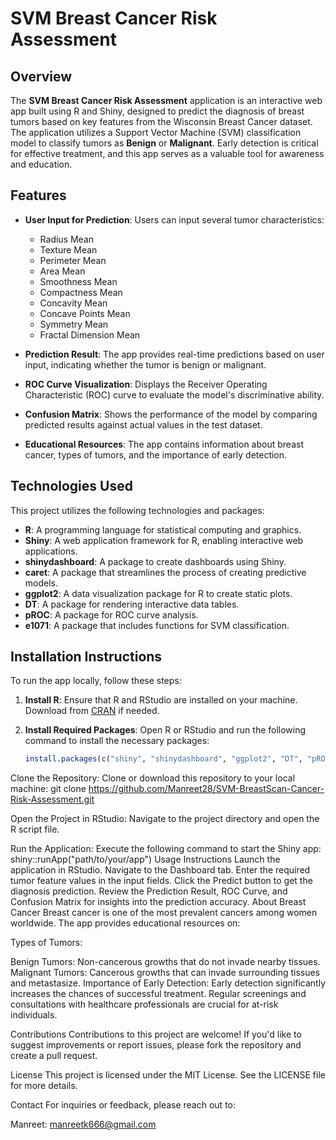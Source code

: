 # SVM Breast Cancer Risk Assessment

## Overview

The **SVM Breast Cancer Risk Assessment** application is an interactive web app built using R and Shiny, designed to predict the diagnosis of breast tumors based on key features from the Wisconsin Breast Cancer dataset. The application utilizes a Support Vector Machine (SVM) classification model to classify tumors as **Benign** or **Malignant**. Early detection is critical for effective treatment, and this app serves as a valuable tool for awareness and education.

## Features

- **User Input for Prediction**: Users can input several tumor characteristics:
  - Radius Mean
  - Texture Mean
  - Perimeter Mean
  - Area Mean
  - Smoothness Mean
  - Compactness Mean
  - Concavity Mean
  - Concave Points Mean
  - Symmetry Mean
  - Fractal Dimension Mean
  
- **Prediction Result**: The app provides real-time predictions based on user input, indicating whether the tumor is benign or malignant.
  
- **ROC Curve Visualization**: Displays the Receiver Operating Characteristic (ROC) curve to evaluate the model's discriminative ability.

- **Confusion Matrix**: Shows the performance of the model by comparing predicted results against actual values in the test dataset.

- **Educational Resources**: The app contains information about breast cancer, types of tumors, and the importance of early detection.

## Technologies Used

This project utilizes the following technologies and packages:

- **R**: A programming language for statistical computing and graphics.
- **Shiny**: A web application framework for R, enabling interactive web applications.
- **shinydashboard**: A package to create dashboards using Shiny.
- **caret**: A package that streamlines the process of creating predictive models.
- **ggplot2**: A data visualization package for R to create static plots.
- **DT**: A package for rendering interactive data tables.
- **pROC**: A package for ROC curve analysis.
- **e1071**: A package that includes functions for SVM classification.

## Installation Instructions

To run the app locally, follow these steps:

1. **Install R**: Ensure that R and RStudio are installed on your machine. Download from [CRAN](https://cran.r-project.org/) if needed.

2. **Install Required Packages**: Open R or RStudio and run the following command to install the necessary packages:
   ```R
   install.packages(c("shiny", "shinydashboard", "ggplot2", "DT", "pROC", "e1071", "caret"))
Clone the Repository: Clone or download this repository to your local machine:
git clone https://github.com/Manreet28/SVM-BreastScan-Cancer-Risk-Assessment.git

Open the Project in RStudio: Navigate to the project directory and open the R script file.

Run the Application: Execute the following command to start the Shiny app:
shiny::runApp("path/to/your/app")
Usage Instructions
Launch the application in RStudio.
Navigate to the Dashboard tab.
Enter the required tumor feature values in the input fields.
Click the Predict button to get the diagnosis prediction.
Review the Prediction Result, ROC Curve, and Confusion Matrix for insights into the prediction accuracy.
About Breast Cancer
Breast cancer is one of the most prevalent cancers among women worldwide. The app provides educational resources on:

Types of Tumors:

Benign Tumors: Non-cancerous growths that do not invade nearby tissues.
Malignant Tumors: Cancerous growths that can invade surrounding tissues and metastasize.
Importance of Early Detection: Early detection significantly increases the chances of successful treatment. Regular screenings and consultations with healthcare professionals are crucial for at-risk individuals.

Contributions
Contributions to this project are welcome! If you'd like to suggest improvements or report issues, please fork the repository and create a pull request.

License
This project is licensed under the MIT License. See the LICENSE file for more details.

Contact
For inquiries or feedback, please reach out to:

Manreet: manreetk666@gmail.com
